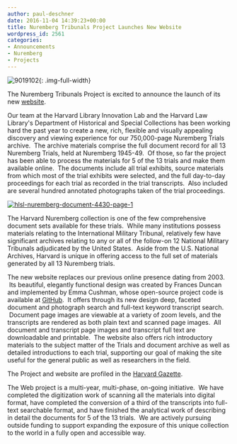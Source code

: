 ```yaml
---
author: paul-deschner
date: 2016-11-04 14:39:23+00:00
title: Nuremberg Tribunals Project Launches New Website
wordpress_id: 2561
categories:
- Announcements
- Nuremberg
- Projects
---
```


![9019102](https://lil-blog-media.s3.amazonaws.com/2016/11/9019102.jpeg){: .img-full-width}

The Nuremberg Tribunals Project is excited to announce the launch of its new [website](http://nuremberg.law.harvard.edu).

Our team at the Harvard Library Innovation Lab and the Harvard Law Library's Department of Historical and Special Collections has been working hard the past year to create a new, rich, flexible and visually appealing discovery and viewing experience for our 750,000-page Nuremberg Trials archive.  The archive materials comprise the full document record for all 13 Nuremberg Trials, held at Nuremberg 1945-49.  Of those, so far the project has been able to process the materials for 5 of the 13 trials and make them available online.  The documents include all trial exhibits, source materials from which most of the trial exhibits were selected, and the full day-to-day proceedings for each trial as recorded in the trial transcripts.  Also included are several hundred annotated photographs taken of the trial proceedings.

[![hlsl-nuremberg-document-4430-page-1](https://lil-blog-media.s3.amazonaws.com/2016/11/HLSL-Nuremberg-Document-4430-page-1.jpg)](https://lil-blog-media.s3.amazonaws.com/2016/11/HLSL-Nuremberg-Document-4430-page-1.jpg)

The Harvard Nuremberg collection is one of the few comprehensive document sets available for these trials.  While many institutions possess materials relating to the International Military Tribunal, relatively few have significant archives relating to any or all of the follow-on 12 National Military Tribunals adjudicated by the United States.  Aside from the U.S. National Archives, Harvard is unique in offering access to the full set of materials generated by all 13 Nuremberg trials.

The new website replaces our previous online presence dating from 2003.  Its beautiful, elegantly functional design was created by Frances Duncan and implemented by Emma Cushman, whose open-source project code is available at [GitHub](https://github.com/harvard-lil/nuremberg).  It offers through its new design deep, faceted document and photograph search and full-text keyword transcript search.  Document page images are viewable at a variety of zoom levels, and the transcripts are rendered as both plain text and scanned page images.  All document and transcript page images and transcript full text are downloadable and printable.  The website also offers rich introductory materials to the subject matter of the Trials and document archive as well as detailed introductions to each trial, supporting our goal of making the site useful for the general public as well as researchers in the field.

The Project and website are profiled in the [Harvard Gazette](http://news.harvard.edu/gazette/story/2016/10/devils-in-the-details/).

The Web project is a multi-year, multi-phase, on-going initiative.  We have completed the digitization work of scanning all the materials into digital format, have completed the conversion of a third of the transcripts into full-text searchable format, and have finished the analytical work of describing in detail the documents for 5 of the 13 trials.  We are actively pursuing outside funding to support expanding the exposure of this unique collection to the world in a fully open and accessible way.
